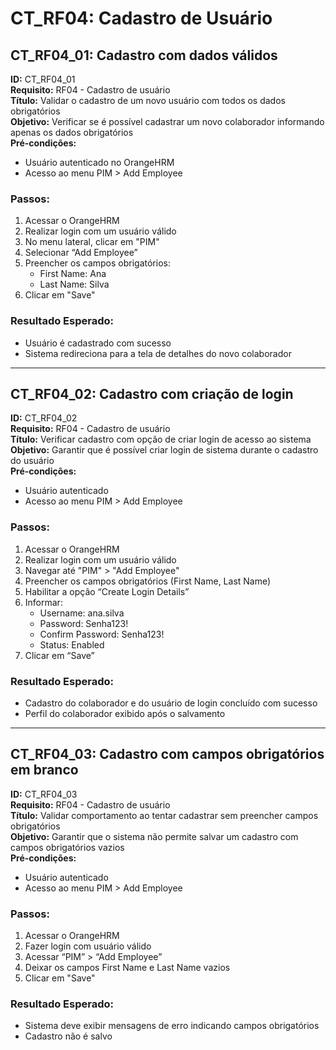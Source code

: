 
# CT_RF04: Cadastro de Usuário

## CT_RF04_01: Cadastro com dados válidos

**ID:** CT_RF04_01  
**Requisito:** RF04 - Cadastro de usuário  
**Título:** Validar o cadastro de um novo usuário com todos os dados obrigatórios  
**Objetivo:** Verificar se é possível cadastrar um novo colaborador informando apenas os dados obrigatórios  
**Pré-condições:**  
- Usuário autenticado no OrangeHRM  
- Acesso ao menu PIM > Add Employee  

### Passos:

1. Acessar o OrangeHRM  
2. Realizar login com um usuário válido  
3. No menu lateral, clicar em "PIM"  
4. Selecionar “Add Employee”  
5. Preencher os campos obrigatórios:  
   - First Name: Ana  
   - Last Name: Silva  
6. Clicar em "Save"

### Resultado Esperado:
- Usuário é cadastrado com sucesso  
- Sistema redireciona para a tela de detalhes do novo colaborador  

---

## CT_RF04_02: Cadastro com criação de login

**ID:** CT_RF04_02  
**Requisito:** RF04 - Cadastro de usuário  
**Título:** Verificar cadastro com opção de criar login de acesso ao sistema  
**Objetivo:** Garantir que é possível criar login de sistema durante o cadastro do usuário  
**Pré-condições:**  
- Usuário autenticado  
- Acesso ao menu PIM > Add Employee  

### Passos:

1. Acessar o OrangeHRM  
2. Realizar login com um usuário válido  
3. Navegar até "PIM" > "Add Employee"  
4. Preencher os campos obrigatórios (First Name, Last Name)  
5. Habilitar a opção “Create Login Details”  
6. Informar:
   - Username: ana.silva  
   - Password: Senha123!  
   - Confirm Password: Senha123!  
   - Status: Enabled  
7. Clicar em “Save”

### Resultado Esperado:
- Cadastro do colaborador e do usuário de login concluído com sucesso  
- Perfil do colaborador exibido após o salvamento  

---

## CT_RF04_03: Cadastro com campos obrigatórios em branco

**ID:** CT_RF04_03  
**Requisito:** RF04 - Cadastro de usuário  
**Título:** Validar comportamento ao tentar cadastrar sem preencher campos obrigatórios  
**Objetivo:** Garantir que o sistema não permite salvar um cadastro com campos obrigatórios vazios  
**Pré-condições:**  
- Usuário autenticado  
- Acesso ao menu PIM > Add Employee  

### Passos:

1. Acessar o OrangeHRM  
2. Fazer login com usuário válido  
3. Acessar “PIM” > “Add Employee”  
4. Deixar os campos First Name e Last Name vazios  
5. Clicar em "Save"

### Resultado Esperado:
- Sistema deve exibir mensagens de erro indicando campos obrigatórios  
- Cadastro não é salvo  
